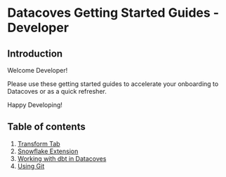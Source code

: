 # Datacoves Getting Started Guides - Developer

## Introduction
Welcome Developer! 

Please use these getting started guides to accelerate your onboarding to Datacoves or as a quick refresher. 

Happy Developing!

## Table of contents

1. [Transform Tab](getting-started/developer/transform-tab.md)
2. [Snowflake Extension](getting-started/developer/snowflake-extension.md)
3. [Working with dbt in Datacoves](getting-started/developer/working-with-dbt-datacoves.md)
4. [Using Git](getting-started/developer/using-git.md)